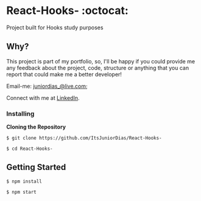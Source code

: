 # React-Hooks- :octocat:
Project built for Hooks study purposes

## Why?
This project is part of my portfolio, so, I'll be happy if you could provide me any feedback about the project, code, structure or anything that you can report that could make me a better developer!

Email-me: juniordias_@live.com;

Connect with me at [LinkedIn](https://www.linkedin.com/in/alexandre-junior-236894190/).

### Installing

**Cloning the Repository**

```
$ git clone https://github.com/ItsJuniorDias/React-Hooks-

$ cd React-Hooks-
```


## Getting Started

```
$ npm install 

$ npm start 
```


